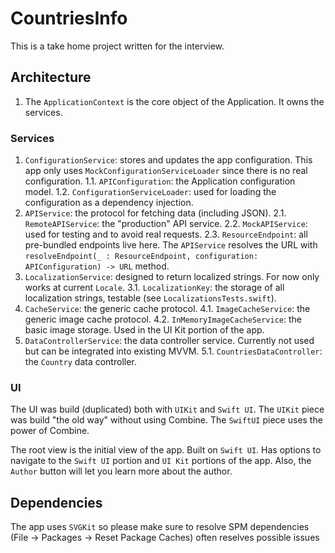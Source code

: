 # CountriesInfo

This is a take home project written for the interview.

## Architecture
1. The `ApplicationContext` is the core object of the Application. It owns the services.

### Services
1. `ConfigurationService`: stores and updates the app configuration. This app only uses `MockConfigurationServiceLoader` since there is no real configuration.
1.1. `APIConfiguration`: the Application configuration model.
1.2. `ConfigurationServiceLoader`: used for loading the configuration as a dependency injection.
2. `APIService`: the protocol for fetching data (including JSON).
2.1. `RemoteAPIService`: the "production" API service.
2.2. `MockAPIService`: used for testing and to avoid real requests.
2.3. `ResourceEndpoint`: all pre-bundled endpoints live here. The `APIService` resolves the URL with `resolveEndpoint(_ : ResourceEndpoint, configuration: APIConfiguration) -> URL` method.
3. `LocalizationService`: designed to return localized strings. For now only works at current `Locale`.
3.1. `LocalizationKey`: the storage of all localization strings, testable (see `LocalizationsTests.swift`).
4. `CacheService`: the generic cache protocol.
4.1. `ImageCacheService`: the generic image cache protocol.
4.2. `InMemoryImageCacheService`: the basic image storage. Used in the UI Kit portion of the app.
5. `DataControllerService`: the data controller service. Currently not used but can be integrated into existing MVVM.
5.1. `CountriesDataController`: the `Country` data controller.

### UI
The UI was build (duplicated) both with `UIKit` and `Swift UI`. 
The `UIKit` piece was build "the old way" without using Combine.
The `SwiftUI` piece uses the power of Combine.

The root view is the initial view of the app. Built on `Swift UI`.
Has options to navigate to the `Swift UI` portion and `UI Kit` portions of the app.
Also, the `Author` button will let you learn more about the author.

## Dependencies
The app uses `SVGKit` so please make sure to resolve SPM dependencies
(File -> Packages -> Reset Package Caches) often reselves possible issues